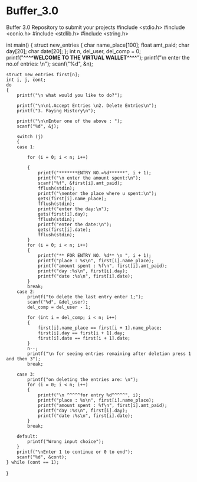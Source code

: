 # Buffer_3.0
Buffer 3.0 Repository to submit your projects
#include <stdio.h>
#include <conio.h>
#include <stdlib.h>
#include <string.h>

int main()
{
    struct new_entries
    {
        char name_place[100];
        float amt_paid;
        char day[20];
        char date[20];
    };
    int n, del_user, del_comp = 0;
    printf("****^^^^WELCOME TO THE VIRTUAL WALLET^^^^****");
    printf("\n enter the no.of entries: \n");
    scanf("%d", &n);

    struct new_entries first[n];
    int i, j, cont;
    do
    {
        printf("\n what would you like to do?");

        printf("\n\n1.Accept Entries \n2. Delete Entries\n");
        printf("3. Paying History\n");

        printf("\n\nEnter one of the above : ");
        scanf("%d", &j);

        switch (j)
        {
        case 1:

            for (i = 0; i < n; i++)

            {
                printf("*******ENTRY NO.=%d******", i + 1);
                printf("\n enter the amount spent:\n");
                scanf("%f", &first[i].amt_paid);
                fflush(stdin);
                printf("\nenter the place where u spent:\n");
                gets(first[i].name_place);
                fflush(stdin);
                printf("enter the day:\n");
                gets(first[i].day);
                fflush(stdin);
                printf("enter the date:\n");
                gets(first[i].date);
                fflush(stdin);
            }
            for (i = 0; i < n; i++)
            {
                printf("** FOR ENTRY NO. %d** \n ", i + 1);
                printf("place : %s\n", first[i].name_place);
                printf("amount spent : %f\n", first[i].amt_paid);
                printf("day :%s\n", first[i].day);
                printf("date :%s\n", first[i].date);
            }
            break;
        case 2:
            printf("to delete the last entry enter 1;"); 
            scanf("%d", &del_user);                      
            del_comp = del_user - 1;

            for (int i = del_comp; i < n; i++)
            {
                first[i].name_place == first[i + 1].name_place;
                first[i].day == first[i + 1].day;
                first[i].date == first[i + 1].date;
            }
            n--;
            printf("\n for seeing entries remaining after deletion press 1 and then 3");
            break;

        case 3:
            printf("on deleting the entries are: \n");
            for (i = 0; i < n; i++)
            {
                printf("\n ^^^^^for entry %d^^^^^", i);
                printf("place : %s\n", first[i].name_place);
                printf("amount spent : %f\n", first[i].amt_paid);
                printf("day :%s\n", first[i].day);
                printf("date :%s\n", first[i].date);
            }
            break;
            
        default:
            printf("Wrong input choice");
        }
        printf("\nEnter 1 to continue or 0 to end");
        scanf("%d", &cont);
    } while (cont == 1);
}
